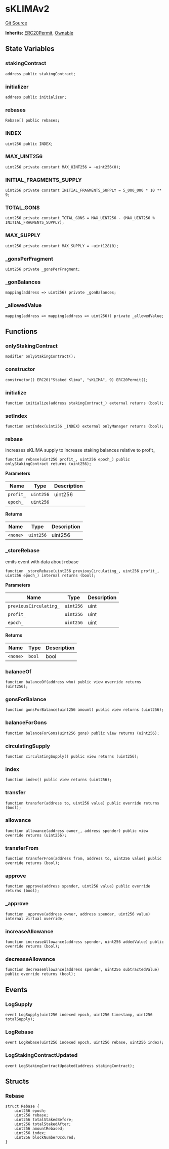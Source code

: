 # sKLIMAv2
[Git Source](https://github.com/KlimaDAO/klimadao-solidity/blob/b4fb0f4685d5fe4c80ffc162389dfe0abdfe9f39/src/protocol/tokens/regular/sKlimaToken_v2.sol)

**Inherits:**
[ERC20Permit](/src/protocol/tokens/regular/KlimaToken.sol/abstract.ERC20Permit.md), [Ownable](/src/protocol/staking/utils/KlimaTreasury.sol/contract.Ownable.md)


## State Variables
### stakingContract

```solidity
address public stakingContract;
```


### initializer

```solidity
address public initializer;
```


### rebases

```solidity
Rebase[] public rebases;
```


### INDEX

```solidity
uint256 public INDEX;
```


### MAX_UINT256

```solidity
uint256 private constant MAX_UINT256 = ~uint256(0);
```


### INITIAL_FRAGMENTS_SUPPLY

```solidity
uint256 private constant INITIAL_FRAGMENTS_SUPPLY = 5_000_000 * 10 ** 9;
```


### TOTAL_GONS

```solidity
uint256 private constant TOTAL_GONS = MAX_UINT256 - (MAX_UINT256 % INITIAL_FRAGMENTS_SUPPLY);
```


### MAX_SUPPLY

```solidity
uint256 private constant MAX_SUPPLY = ~uint128(0);
```


### _gonsPerFragment

```solidity
uint256 private _gonsPerFragment;
```


### _gonBalances

```solidity
mapping(address => uint256) private _gonBalances;
```


### _allowedValue

```solidity
mapping(address => mapping(address => uint256)) private _allowedValue;
```


## Functions
### onlyStakingContract


```solidity
modifier onlyStakingContract();
```

### constructor


```solidity
constructor() ERC20("Staked Klima", "sKLIMA", 9) ERC20Permit();
```

### initialize


```solidity
function initialize(address stakingContract_) external returns (bool);
```

### setIndex


```solidity
function setIndex(uint256 _INDEX) external onlyManager returns (bool);
```

### rebase

increases sKLIMA supply to increase staking balances relative to profit_


```solidity
function rebase(uint256 profit_, uint256 epoch_) public onlyStakingContract returns (uint256);
```
**Parameters**

|Name|Type|Description|
|----|----|-----------|
|`profit_`|`uint256`|uint256|
|`epoch_`|`uint256`||

**Returns**

|Name|Type|Description|
|----|----|-----------|
|`<none>`|`uint256`|uint256|


### _storeRebase

emits event with data about rebase


```solidity
function _storeRebase(uint256 previousCirculating_, uint256 profit_, uint256 epoch_) internal returns (bool);
```
**Parameters**

|Name|Type|Description|
|----|----|-----------|
|`previousCirculating_`|`uint256`|uint|
|`profit_`|`uint256`|uint|
|`epoch_`|`uint256`|uint|

**Returns**

|Name|Type|Description|
|----|----|-----------|
|`<none>`|`bool`|bool|


### balanceOf


```solidity
function balanceOf(address who) public view override returns (uint256);
```

### gonsForBalance


```solidity
function gonsForBalance(uint256 amount) public view returns (uint256);
```

### balanceForGons


```solidity
function balanceForGons(uint256 gons) public view returns (uint256);
```

### circulatingSupply


```solidity
function circulatingSupply() public view returns (uint256);
```

### index


```solidity
function index() public view returns (uint256);
```

### transfer


```solidity
function transfer(address to, uint256 value) public override returns (bool);
```

### allowance


```solidity
function allowance(address owner_, address spender) public view override returns (uint256);
```

### transferFrom


```solidity
function transferFrom(address from, address to, uint256 value) public override returns (bool);
```

### approve


```solidity
function approve(address spender, uint256 value) public override returns (bool);
```

### _approve


```solidity
function _approve(address owner, address spender, uint256 value) internal virtual override;
```

### increaseAllowance


```solidity
function increaseAllowance(address spender, uint256 addedValue) public override returns (bool);
```

### decreaseAllowance


```solidity
function decreaseAllowance(address spender, uint256 subtractedValue) public override returns (bool);
```

## Events
### LogSupply

```solidity
event LogSupply(uint256 indexed epoch, uint256 timestamp, uint256 totalSupply);
```

### LogRebase

```solidity
event LogRebase(uint256 indexed epoch, uint256 rebase, uint256 index);
```

### LogStakingContractUpdated

```solidity
event LogStakingContractUpdated(address stakingContract);
```

## Structs
### Rebase

```solidity
struct Rebase {
    uint256 epoch;
    uint256 rebase;
    uint256 totalStakedBefore;
    uint256 totalStakedAfter;
    uint256 amountRebased;
    uint256 index;
    uint256 blockNumberOccured;
}
```

